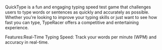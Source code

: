 QuickType is a fun and engaging typing speed test game that challenges users to type words or sentences as quickly and accurately as possible. Whether you're looking to improve your typing skills or just want to see how fast you can type, TypeRacer offers a competitive and entertaining experience.

Features:Real-Time Typing Speed: Track your words per minute (WPM) and accuracy in real-time.
